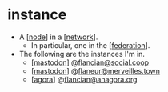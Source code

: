 # instance

- A [[node]] in a [[network]].
  - In particular, one in the [[federation]].
- The following are the instances I'm in.
  - [[mastodon]] @flancian@social.coop
  - [[mastodon]] @flaneur@merveilles.town
  - [[agora]] @flancian@anagora.org


[//begin]: # "Autogenerated link references for markdown compatibility"
[node]: node "Node"
[network]: network "Network"
[federation]: federation "Federation"
[mastodon]: mastodon "Mastodon"
[agora]: agora "Agora"
[//end]: # "Autogenerated link references"